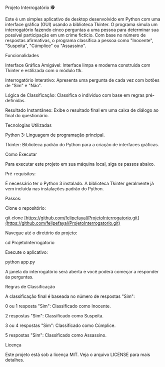 Projeto Interrogatório 🕵️

Este é um simples aplicativo de desktop desenvolvido em Python com uma interface gráfica (GUI) usando a biblioteca Tkinter. O programa simula um interrogatório fazendo cinco perguntas a uma pessoa para determinar sua possível participação em um crime fictício. Com base no número de respostas afirmativas, o programa classifica a pessoa como "Inocente", "Suspeita", "Cúmplice" ou "Assassino".

Funcionalidades

Interface Gráfica Amigável: Interface limpa e moderna construída com Tkinter e estilizada com o módulo ttk.

Interrogatório Interativo: Apresenta uma pergunta de cada vez com botões de "Sim" e "Não".

Lógica de Classificação: Classifica o indivíduo com base em regras pré-definidas.

Resultado Instantâneo: Exibe o resultado final em uma caixa de diálogo ao final do questionário.

Tecnologias Utilizadas

Python 3: Linguagem de programação principal.

Tkinter: Biblioteca padrão do Python para a criação de interfaces gráficas.

Como Executar

Para executar este projeto em sua máquina local, siga os passos abaixo.

Pré-requisitos:

É necessário ter o Python 3 instalado. A biblioteca Tkinter geralmente já vem incluída nas instalações padrão do Python.

Passos:

Clone o repositório:

git clone [https://github.com/felipefayal/ProjetoInterrogatorio.git](https://github.com/felipefayal/ProjetoInterrogatorio.git)


Navegue até o diretório do projeto:

cd ProjetoInterrogatorio


Execute o aplicativo:

python app.py


A janela do interrogatório será aberta e você poderá começar a responder às perguntas.

Regras de Classificação

A classificação final é baseada no número de respostas "Sim":

0 ou 1 resposta "Sim": Classificado como Inocente.

2 respostas "Sim": Classificado como Suspeita.

3 ou 4 respostas "Sim": Classificado como Cúmplice.

5 respostas "Sim": Classificado como Assassino.

Licença

Este projeto está sob a licença MIT. Veja o arquivo LICENSE para mais detalhes.
